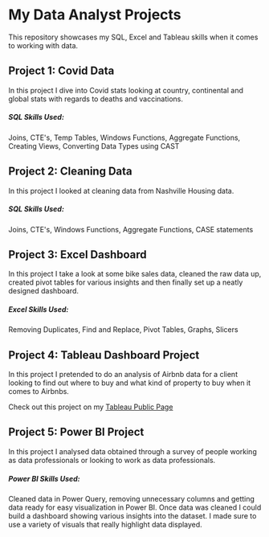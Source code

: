 # My Data Analyst Projects

This repository showcases my SQL, Excel and Tableau skills when it comes to working with data.

## Project 1: Covid Data

In this project I dive into Covid stats looking at country, continental and global stats with regards to deaths and vaccinations.

##### SQL Skills Used:

Joins, CTE's, Temp Tables, Windows Functions, Aggregate Functions, Creating Views, Converting Data Types using CAST

## Project 2: Cleaning Data

In this project I looked at cleaning data from Nashville Housing data.

##### SQL Skills Used:

Joins, CTE's, Windows Functions, Aggregate Functions, CASE statements

## Project 3: Excel Dashboard

In this project I take a look at some bike sales data, cleaned the raw data up, created pivot tables for various insights and then finally set up a neatly designed dashboard.

##### Excel Skills Used:

Removing Duplicates, Find and Replace, Pivot Tables, Graphs, Slicers

## Project 4: Tableau Dashboard Project

In this project I pretended to do an analysis of Airbnb data for a client looking to find out where to buy and what kind of property to buy when it comes to Airbnbs.

Check out this project on my [Tableau Public Page](https://public.tableau.com/app/profile/sean.brookstein/viz/AirBnbDash_16781144404070/Dashboard1#1)

## Project 5: Power BI Project

In this project I analysed data obtained through a survey of people working as data professionals or looking to work as data professionals.

##### Power BI Skills Used:

Cleaned data in Power Query, removing unnecessary columns and getting data ready for easy visualization in Power BI.
Once data was cleaned I could build a dashboard showing various insights into the dataset. I made sure to use a variety of visuals that really highlight data displayed.
